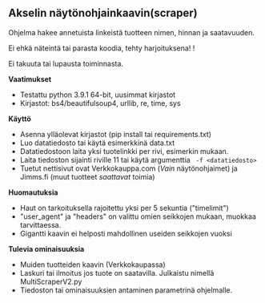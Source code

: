 ## Akselin näytönohjainkaavin(scraper)

Ohjelma hakee annetuista linkeistä tuotteen nimen, hinnan ja saatavuuden.

Ei ehkä näteintä tai parasta koodia, tehty harjoituksena! !

Ei takuuta tai lupausta toiminnasta.

**Vaatimukset**

 - Testattu python 3.9.1 64-bit, uusimmat kirjastot
 - Kirjastot: bs4/beautifulsoup4, urllib, re, time, sys

**Käyttö**

 - Asenna ylläolevat kirjastot (pip install tai requirements.txt)
 - Luo datatiedosto tai käytä esimerkkinä data.txt
 - Datatiedostoon laita yksi tuotelinkki per rivi, esimerkin mukaan.
 - Laita tiedoston sijainti riville 11 tai käytä argumenttia ```
 -f <datatiedosto>```
 - Tuetut nettisivut ovat Verkkokauppa.com (*Vain* näytönohjaimet) ja Jimms.fi (muut tuotteet *saattavat* toimia)

**Huomautuksia**

 - Haut on tarkoituksella rajoitettu yksi per 5 sekuntia ("timelimit")
 - "user_agent" ja "headers" on valittu omien seikkojen mukaan, muokkaa tarvittaessa.
 - Gigantti kaavin ei helposti mahdollinen useiden seikkojen vuoksi

**Tulevia ominaisuuksia**

 - Muiden tuotteiden kaavin (Verkkokaupassa)
 - Laskuri tai ilmoitus jos tuote on saatavilla. Julkaistu nimellä MultiScraperV2.py
 - Tiedoston tai ominaisuuksien antaminen parametrinä ohjelmalle.
